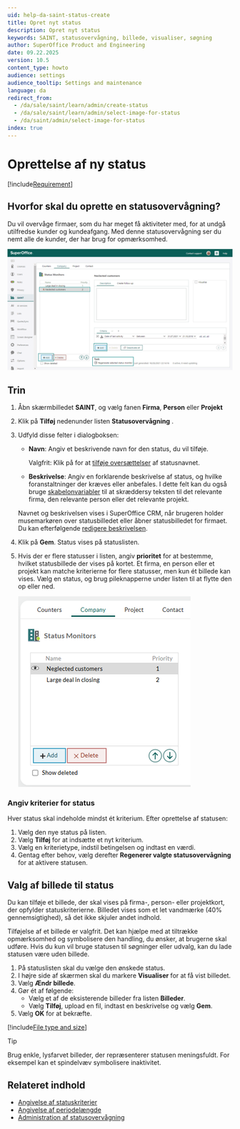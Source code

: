 ```yaml
---
uid: help-da-saint-status-create
title: Opret nyt status
description: Opret nyt status
keywords: SAINT, statusovervågning, billede, visualiser, søgning
author: SuperOffice Product and Engineering
date: 09.22.2025
version: 10.5
content_type: howto
audience: settings
audience_tooltip: Settings and maintenance
language: da
redirect_from: 
  - /da/sale/saint/learn/admin/create-status
  - /da/sale/saint/learn/admin/select-image-for-status
  - /da/saint/admin/select-image-for-status
index: true
---
```


# Oprettelse af ny status

[!include[Requirement](../includes/note-saint-req.md)]

## Hvorfor skal du oprette en statusovervågning?

Du vil overvåge firmaer, som du har meget få aktiviteter med, for at undgå utilfredse kunder og kundeafgang. Med denne statusovervågning ser du nemt alle de kunder, der har brug for opmærksomhed.

![Opret en statusovervågning ved at klikke på knappen Tilføj i skærmbilledet -screenshot][img1]

## Trin

1. Åbn skærmbilledet **SAINT**, og vælg fanen **Firma**, **Person** eller **Projekt**

1. Klik på **Tilføj** nedenunder listen **Statusovervågning** .

1. Udfyld disse felter i dialogboksen:

    * **Navn**: Angiv et beskrivende navn for den status, du vil tilføje.

        Valgfrit: Klik på <i class="ph ph-translate" aria-label="Translate"></i> for at [tilføje oversættelser][8] af statusnavnet.

    * **Beskrivelse**: Angiv en forklarende beskrivelse af status, og hvilke foranstaltninger der kræves eller anbefales. I dette felt kan du også bruge [skabelonvariabler][9] til at skræddersy teksten til det relevante firma, den relevante person eller det relevante projekt.

    Navnet og beskrivelsen vises i SuperOffice CRM, når brugeren holder musemarkøren over statusbilledet eller åbner statusbilledet for firmaet. Du kan efterfølgende [redigere beskrivelsen][2].

1. Klik på **Gem**. Status vises på statuslisten.

1. Hvis der er flere statusser i listen, angiv **prioritet** for at bestemme, hvilket statusbillede der vises på kortet.
    Et firma, en person eller et projekt kan matche kriterierne for flere statusser, men kun ét billede kan vises.
    Vælg en status, og brug pileknapperne under listen til at flytte den op eller ned.

    ![Liste over statusmonitorer med prioritet -screenshot][img2]

### Angiv kriterier for status

Hver status skal indeholde mindst ét kriterium. Efter oprettelse af statusen:

1. Vælg den nye status på listen.
1. Vælg **Tilføj** for at indsætte et nyt kriterium.
1. Vælg en kriterietype, indstil betingelsen og indtast en værdi.
1. Gentag efter behov, vælg derefter **Regenerer valgte statusovervågning** for at aktivere statusen.

## <a id="image"></a>Valg af billede til status

Du kan tilføje et billede, der skal vises på firma-, person- eller projektkort, der opfylder statuskriterierne. Billedet vises som et let vandmærke (40% gennemsigtighed), så det ikke skjuler andet indhold.

Tilføjelse af et billede er valgfrit. Det kan hjælpe med at tiltrække opmærksomhed og symbolisere den handling, du ønsker, at brugerne skal udføre. Hvis du kun vil bruge statusen til søgninger eller udvalg, kan du lade statusen være uden billede.

1. På statuslisten skal du vælge den ønskede status.
1. I højre side af skærmen skal du markere **Visualiser** for at få vist billedet.
1. Vælg **Ændr billede**.
1. Gør ét af følgende:
    * Vælg et af de eksisterende billeder fra listen **Billeder**.
    * Vælg **Tilføj**, upload en fil, indtast en beskrivelse og vælg **Gem**.
1. Vælg **OK** for at bekræfte.

[!include[File type and size](../../learn/includes/image-type-and-size.md)]

> [!TIP]
> Brug enkle, lysfarvet billeder, der repræsenterer statusen meningsfuldt. For eksempel kan et spindelvæv symbolisere inaktivitet.

## Relateret indhold

* [Angivelse af statuskriterier][6]
* [Angivelse af periodelængde][7]
* [Administration af statusovervågning][4]

<!-- Referenced links -->
[2]: edit-status.md
[4]: manage-status-monitors.md
[6]: select-status-criteria.md
[7]: select-period-length.md
[8]: ../../globalization-and-localization/learn/translate-fields.md
[9]: ../../document/templates/variables/index.md

<!-- Referenced images -->
[img1]: ../../../media/loc/en/sale/admin-saint-company.png
[img2]: ../../../media/loc/en/saint/status-list-priority.png
